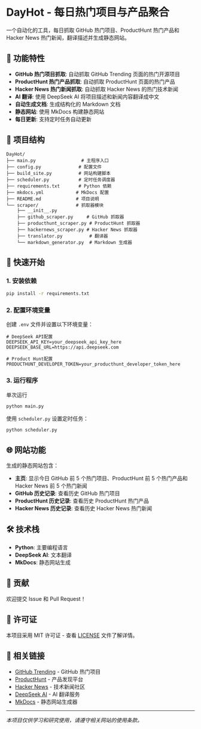 # DayHot - 每日热门项目与产品聚合

一个自动化的工具，每日抓取 GitHub 热门项目、ProductHunt 热门产品和 Hacker News 热门新闻，翻译描述并生成静态网站。

## 🌟 功能特性

- **GitHub 热门项目抓取**: 自动抓取 GitHub Trending 页面的热门开源项目
- **ProductHunt 热门产品抓取**: 自动抓取 ProductHunt 页面的热门产品
- **Hacker News 热门新闻抓取**: 自动抓取 Hacker News 的热门技术新闻
- **AI 翻译**: 使用 DeepSeek AI 将项目描述和新闻内容翻译成中文
- **自动生成文档**: 生成结构化的 Markdown 文档
- **静态网站**: 使用 MkDocs 构建静态网站
- **每日更新**: 支持定时任务自动更新

## 📁 项目结构

```
DayHot/
├── main.py                 # 主程序入口
├── config.py              # 配置文件
├── build_site.py          # 网站构建脚本
├── scheduler.py           # 定时任务调度器
├── requirements.txt       # Python 依赖
├── mkdocs.yml            # MkDocs 配置
├── README.md             # 项目说明
└── scraper/              # 抓取器模块
    ├── __init__.py
    ├── github_scraper.py     # GitHub 抓取器
    ├── producthunt_scraper.py # ProductHunt 抓取器
    ├── hackernews_scraper.py # Hacker News 抓取器
    ├── translator.py          # 翻译器
    └── markdown_generator.py  # Markdown 生成器
```

## 🚀 快速开始

### 1. 安装依赖

```bash
pip install -r requirements.txt
```

### 2. 配置环境变量

创建 `.env` 文件并设置以下环境变量：

```env
# DeepSeek API配置
DEEPSEEK_API_KEY=your_deepseek_api_key_here
DEEPSEEK_BASE_URL=https://api.deepseek.com

# Product Hunt配置
PRODUCTHUNT_DEVELOPER_TOKEN=your_producthunt_developer_token_here
```

### 3. 运行程序

单次运行

```bash
python main.py
```

使用 `scheduler.py` 设置定时任务：

```bash
python scheduler.py
```

## 🌐 网站功能

生成的静态网站包含：

- **主页**: 显示今日 GitHub 前 5 个热门项目、ProductHunt 前 5 个热门产品和 Hacker News 前 5 个热门新闻
- **GitHub 历史记录**: 查看历史 GitHub 热门项目
- **ProductHunt 历史记录**: 查看历史 ProductHunt 热门产品
- **Hacker News 历史记录**: 查看历史 Hacker News 热门新闻

## 🛠️ 技术栈

- **Python**: 主要编程语言
- **DeepSeek AI**: 文本翻译
- **MkDocs**: 静态网站生成

## 🤝 贡献

欢迎提交 Issue 和 Pull Request！

## 📄 许可证

本项目采用 MIT 许可证 - 查看 [LICENSE](LICENSE) 文件了解详情。

## 🔗 相关链接

- [GitHub Trending](https://github.com/trending) - GitHub 热门项目
- [ProductHunt](https://www.producthunt.com) - 产品发现平台
- [Hacker News](https://news.ycombinator.com) - 技术新闻社区
- [DeepSeek AI](https://www.deepseek.com) - AI 翻译服务
- [MkDocs](https://www.mkdocs.org) - 静态网站生成器

---

*本项目仅供学习和研究使用，请遵守相关网站的使用条款。*

